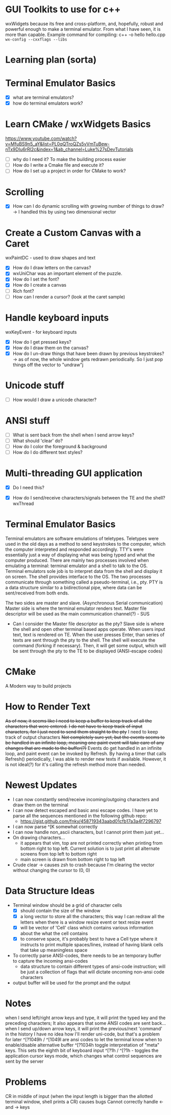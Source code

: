 GUI Toolkits to use for c++
===========================
wxWidgets because its free and cross-platform, and, hopefully, robust and powerful enough to make a terminal emulator. From what I have seen, it is more than capable. 
Example command for compiling: c++ -o hello hello.cpp `wx-config --cxxflags --libs`

Learning plan (sorta)
=====================
# Terminal Emulator Basics
- [x] what are terminal emulators? 
- [x] how do terminal emulators work? 

# Learn CMake / wxWidgets Basics
https://www.youtube.com/watch?v=MfuBS9n5_aY&list=PL0qQTroQZs5vVmTuBew-nTx9DIu6rRl2c&index=1&ab_channel=Luke%27sDevTutorials
- [ ] why do I need it? To make the building process easier 
- [ ] How do I write a Cmake file and execute it?
- [ ] How do I set up a project in order for CMake to work?

# Scrolling 
- [x] How can I do dynamic scrolling with growing number of things to draw? → I handled this by using two dimensional vector 

# Create a Custom Canvas with a Caret
wxPaintDC - used to draw shapes and text 
- [x] How do I draw letters on the canvas?
- [x] wxUniChar was an important element of the puzzle. 
- [x] How do I set the font?  
- [x] How do I create a canvas
- [ ] Rich font? 
- [ ] How can I render a cursor? (look at the caret sample)

# Handle keyboard inputs 
wxKeyEvent - for keyboard inputs 
- [x] How do I get pressed keys? 
- [x] How do I draw them on the canvas? 
- [x] How do I un-draw things that have been drawn by previous keystrokes? → as of now, the whole window gets redrawn periodically. So I just pop things off the vector to "undraw"j

# Unicode stuff
- [ ] How would I draw a unicode character? 

# ANSI stuff
- [ ] What is sent back from the shell when I send arrow keys? 
- [ ] What should 'clear' do?
- [ ] How do I color the foreground & background
- [ ] How do I do different text styles?

# Multi-threading GUI application
- [x] Do I need this?
- [x] How do I send/receive characters/signals between the TE and the shell? 
wxThread


Terminal Emulator Basics
========================
Terminal emulators are software emulations of teletypes.
Teletypes were used in the old days as a method to send keystrokes to the computer, which the computer interpreted and responded accordingly.
TTY's were essentially just a way of displaying what was being typed and what the computer produced. 
There are mainly two processes involved when emulating a terminal: terminal emulator and a shell to talk to the OS. 
Terminal emulators sole job is to interpret data from the shell and display it on screen. 
The shell provides interface to the OS. 
The two processes communicate through something called a pseudo-terminal, i.e., pty. 
PTY is a data structure similar to a bidirectional pipe, where data can be sent/received from both ends.

The two sides are master and slave. (Asynchronous Serial communication)
Master side is where the terminal emulator renders text. 
Master file descriptor will be used as the main communication channel(?) - SUS
- Can I consider the Master file descriptor as the pty?
Slave side is where the shell and open other terminal based apps operate. 
When users input text, text is rendered on TE. When the user presses Enter, than series of texts are sent through the pty to the shell. 
The shell will execute the command (forking if necessary). Then, it will get some output, which will be sent through the pty to the TE to be displayed (ANSI-escape codes)

CMake
=====
A Modern way to build projects

How to Render Text
==================
~~As of now, it seems like I need to keep a buffer to keep track of all the characters that were entered.~~ ~~I do not have to keep track of input characters, for I just need to send them straight to the pty~~ I need to keep track of output characters
~~Not completely sure yet, but the events seems to be handled in an infinite loop, meaning one paint event will take care of any changes that are made to the buffer(?)~~ Events do get handled in an infinite loop, and paint event can be invoked by Refresh. By having a timer that calls Refresh() periodically, I was able to render new texts if available. However, it is not ideal(?) for it's calling the refresh method more than needed. 


Newest Updates
==============
- I can now constantly send/receive incoming/outgoing characters and draw them on the terminal
- I can now detect escaped and basic ansi escape codes. I have yet to parse all the sequences mentioned in the following github repo:
    - https://gist.github.com/fnky/458719343aabd01cfb17a3a4f7296797
- I can now parse ^[K somewhat correctly
- I can now handle non_ascii characters, but I cannot print them just yet...
- On drawing characters...
    - it appears that vim, top are not printed correctly when printing from bottom right to top left. Current solution is to just print all alternate screens from top left to bottom right 
    - main screen is drawn from bottom right to top left
- Crude clear → causes zsh to crash because I'm clearing the vector without changing the cursor to (0, 0)

Data Structure Ideas
====================
- Terminal window should be a grid of character cells
    - [x] should contain the size of the window 
    - [x] a long vector to store all the characters; this way I can redraw all the letters when there is a window resize event or text resize event
    - [x] will be vector of 'Cell' class which contains various information about the what the cell contains 
    - [x] to conserve space, it's probably best to have a Cell type where it instructs to print multiple spaces/lines, instead of having blank cells that take up meaningless space
- To correctly parse ANSI-codes, there needs to be an temporary buffer to capture the incoming ansi-codes
    - data structure to contain different types of ansi-code instruction; will be just a collection of flags that will dictate oncoming non-ansi code characters  
- output buffer will be used for the prompt and the output 

Notes
=====
when I send left/right arrow keys and type, it will print the typed key and the preceding characters; It also appears that some ANSI codes are sent back...
when I send up/down arrow keys, it will print the previous/next 'command' in the history 
I have no idea how I'll render uni-code, but that's a problem for later
^[?1049h / ^[1049l are ansi codes to let the terminal know when to enable/disable alternative buffer
^[?1034h toggle interpretation of "meta" keys. This sets the eighth bit of keyboard input
^[?1h / ^[?1h - toggles the application cursor keys mode, which changes what control sequences are sent by the server


Problems
========
CR in middle of input (when the input length is bigger than the allotted terminal window, shell prints a CR) causes bugs 
Cannot correctly handle ← and → keys
